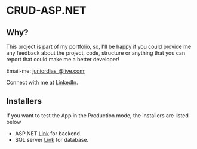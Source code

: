 # CRUD-ASP.NET
## Why?
This project is part of my portfolio, so, I'll be happy if you could provide me any feedback about the project, code, structure or anything that you can report that could make me a better developer!

Email-me: juniordias_@live.com;

Connect with me at [LinkedIn](https://www.linkedin.com/in/alexandre-junior-236894190/).

## Installers
If you want to test the App in the Production mode, the installers are listed below
- ASP.NET [Link](https://dotnet.microsoft.com/apps/aspnet) for backend.
- SQL server [Link](https://www.microsoft.com/pt-br/sql-server/sql-server-downloads) for database.

